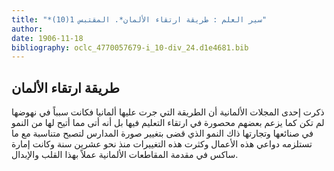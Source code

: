 ```yaml
---
title: "*سير العلم : طريقة ارتقاء الألمان*. المقتبس 1(10)"
author: 
date: 1906-11-18
bibliography: oclc_4770057679-i_10-div_24.d1e4681.bib
---
```




##  طريقة ارتقاء الألمان 


 ذكرت  إحدى  المجلات الألمانية أن الطريقة التي جرت عليها ألمانيا فكانت سبباً في نهوضها لم تكن كما يزعم بعضهم محصورة في ارتقاء التعليم فيها بل أنه أتى مما أتيح لها من النمو في صنائعها وتجارتها ذاك النمو الذي قضى بتغيير صورة المدارس لتصبح متناسبة مع ما تستلزمه دواعي هذه الأعمال وكثرت هذه التغييرات منذ نحو  عشرين  سنة وكانت إمارة ساكس في مقدمة المقاطعات الألمانية عملاً بهذا القلب والإبدال. 
